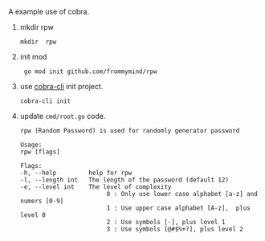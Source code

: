 A example use of cobra.

1. mkdir rpw
    ```shell
    mkdir  rpw
    ```
2. init mod
   ```
    go mod init github.com/frommymind/rpw
   ```
3. use [cobra-cli](https://github.com/spf13/cobra-cli/blob/main/README.md) init project.
    ```shell
   cobra-cli init
    ```
4. update `cmd/root.go` code.


    ```shell
    rpw (Random Password) is used for randomly generator password

    Usage:
    rpw [flags]

    Flags:
    -h, --help         help for rpw
    -l, --length int   The length of the password (default 12)
    -e, --level int    The level of complexity
                            0 : Only use lower case alphabet [a-z] and numers [0-9]
                            1 : Use upper case alphabet [A-z],  plus level 0
                            2 : Use symbols [-], plus level 1
                            3 : Use symbols [@#$%+?], plus level 2
```